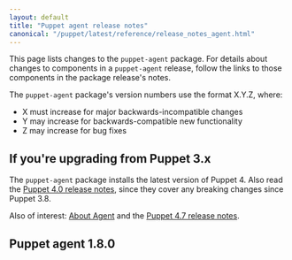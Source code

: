 ```yaml
---
layout: default
title: "Puppet agent release notes"
canonical: "/puppet/latest/reference/release_notes_agent.html"
---
```


[Puppet 4.7.0]: /puppet/4.7/reference/release_notes.html#puppet-470

[Facter 3.4.1]: /facter/3.4/release_notes.html#facter-341

[Hiera 3.2.1]: /hiera/3.2/release_notes.html#hiera-321

[MCollective 2.9.0]: /mcollective/releasenotes.html#2_9_0

[pxp-agent]: https://github.com/puppetlabs/pxp-agent

[security]: /security/index.html


This page lists changes to the `puppet-agent` package. For details about changes to components in a `puppet-agent` release, follow the links to those components in the package release's notes.

The `puppet-agent` package's version numbers use the format X.Y.Z, where:

* X must increase for major backwards-incompatible changes
* Y may increase for backwards-compatible new functionality
* Z may increase for bug fixes

## If you're upgrading from Puppet 3.x

The `puppet-agent` package installs the latest version of Puppet 4. Also read the [Puppet 4.0 release notes](/puppet/4.0/reference/release_notes.html), since they cover any breaking changes since Puppet 3.8.

Also of interest: [About Agent](./about_agent.html) and the [Puppet 4.7 release notes](./release_notes.html).

## Puppet agent 1.8.0
